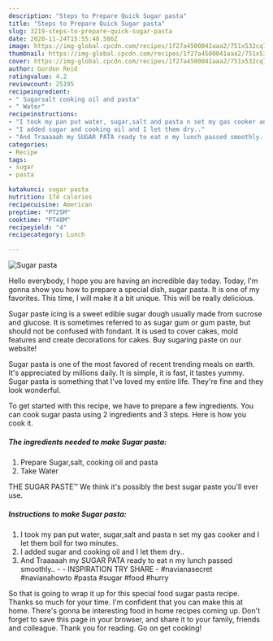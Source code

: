 ```yaml
---
description: "Steps to Prepare Quick Sugar pasta"
title: "Steps to Prepare Quick Sugar pasta"
slug: 3219-steps-to-prepare-quick-sugar-pasta
date: 2020-11-24T15:55:48.586Z
image: https://img-global.cpcdn.com/recipes/1f27a4500041aaa2/751x532cq70/sugar-pasta-recipe-main-photo.jpg
thumbnail: https://img-global.cpcdn.com/recipes/1f27a4500041aaa2/751x532cq70/sugar-pasta-recipe-main-photo.jpg
cover: https://img-global.cpcdn.com/recipes/1f27a4500041aaa2/751x532cq70/sugar-pasta-recipe-main-photo.jpg
author: Gordon Reid
ratingvalue: 4.2
reviewcount: 25195
recipeingredient:
- " Sugarsalt cooking oil and pasta"
- " Water"
recipeinstructions:
- "I took my pan put water, sugar,salt and pasta n set my gas cooker and I let them boil for two minutes."
- "I added sugar and cooking oil and I let them dry.."
- "And Traaaaah my SUGAR PATA ready to eat n my lunch passed smoothly..  INSPIRATION TRY SHARE #navianasecret #navianahowto #pasta #sugar #food #hurry"
categories:
- Recipe
tags:
- sugar
- pasta

katakunci: sugar pasta 
nutrition: 174 calories
recipecuisine: American
preptime: "PT25M"
cooktime: "PT48M"
recipeyield: "4"
recipecategory: Lunch

---
```



![Sugar pasta](https://img-global.cpcdn.com/recipes/1f27a4500041aaa2/751x532cq70/sugar-pasta-recipe-main-photo.jpg)

Hello everybody, I hope you are having an incredible day today. Today, I'm gonna show you how to prepare a special dish, sugar pasta. It is one of my favorites. This time, I will make it a bit unique. This will be really delicious.

Sugar paste icing is a sweet edible sugar dough usually made from sucrose and glucose. It is sometimes referred to as sugar gum or gum paste, but should not be confused with fondant. It is used to cover cakes, mold features and create decorations for cakes. Buy sugaring paste on our website!

Sugar pasta is one of the most favored of recent trending meals on earth. It's appreciated by millions daily. It is simple, it is fast, it tastes yummy. Sugar pasta is something that I've loved my entire life. They're fine and they look wonderful.


To get started with this recipe, we have to prepare a few ingredients. You can cook sugar pasta using 2 ingredients and 3 steps. Here is how you cook it.

<!--inarticleads1-->

##### The ingredients needed to make Sugar pasta:

1. Prepare  Sugar,salt, cooking oil and pasta
1. Take  Water


THE SUGAR PASTE™ We think it&#39;s possibly the best sugar paste you&#39;ll ever use. 

<!--inarticleads2-->

##### Instructions to make Sugar pasta:

1. I took my pan put water, sugar,salt and pasta n set my gas cooker and I let them boil for two minutes.
1. I added sugar and cooking oil and I let them dry..
1. And Traaaaah my SUGAR PATA ready to eat n my lunch passed smoothly.. -  - INSPIRATION TRY SHARE - #navianasecret #navianahowto #pasta #sugar #food #hurry




So that is going to wrap it up for this special food sugar pasta recipe. Thanks so much for your time. I'm confident that you can make this at home. There's gonna be interesting food in home recipes coming up. Don't forget to save this page in your browser, and share it to your family, friends and colleague. Thank you for reading. Go on get cooking!
